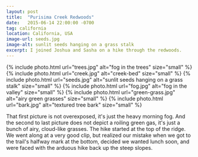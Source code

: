 ```yaml
---
layout: post
title:  "Purisima Creek Redwoods"
date:   2015-06-14 22:00:00 -0700
tag: california
location: California, USA
image-url: seeds.jpg
image-alt: sunlit seeds hanging on a grass stalk
excerpt: I joined Joshua and Sasha on a hike through the redwoods.
---
```

<div class='img-gallery'>
{% include photo.html url="trees.jpg" alt="fog in the trees" size="small" %}
{% include photo.html url="creek.jpg" alt="creek-bed" size="small" %}
{% include photo.html url="seeds.jpg" alt="sunlit seeds hanging on a grass stalk" size="small" %}
{% include photo.html url="fog.jpg" alt="fog in the valley" size="small" %}
{% include photo.html url="green-grass.jpg" alt="airy green grasses" size="small" %}
{% include photo.html url="bark.jpg" alt="textured tree bark" size="small" %}
</div>

That first picture is not overexposed, it's just the heavy morning fog. And the second to last picture does not depict a roiling green gas, it's just a bunch of airy, cloud-like grasses. The hike started at the top of the ridge. We went along at a very good clip, but realized our mistake when we got to the trail's halfway mark at the bottom, decided we wanted lunch soon, and were faced with the arduous hike back up the steep slopes.
